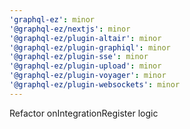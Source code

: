 ```yaml
---
'graphql-ez': minor
'@graphql-ez/nextjs': minor
'@graphql-ez/plugin-altair': minor
'@graphql-ez/plugin-graphiql': minor
'@graphql-ez/plugin-sse': minor
'@graphql-ez/plugin-upload': minor
'@graphql-ez/plugin-voyager': minor
'@graphql-ez/plugin-websockets': minor
---
```


Refactor onIntegrationRegister logic
